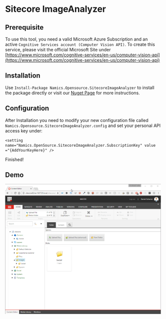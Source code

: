 # Sitecore ImageAnalyzer

## Prerequisite
To use this tool, you need a valid Microsoft Azure Subscription and an active `Cognitive Services account (Computer Vision API)`. To create this service, please visit the official Microsoft Site under [https://www.microsoft.com/cognitive-services/en-us/computer-vision-api](https://www.microsoft.com/cognitive-services/en-us/computer-vision-api)

## Installation
Use `Install-Package Namics.Opensource.SitecoreImageAnalyzer` to install the package directly or visit our [Nuget Page](https://www.nuget.org/packages/Namics.Opensource.SitecoreImageAnalyzer/) for more instructions.

## Configuration

After Installation you need to modify your new configuration file called `Namics.Opensource.SitecoreImageAnalyzer.config` and set your personal API access key under: 

    <setting name="Namics.OpenSource.SitecoreImageAnalyzer.SubscriptionKey" value ="{AddYourKeyHere}" /> 

Finished!

## Demo

![Demo Usage](https://github.com/daniiiol/SitecoreImageAnalyzer/blob/master/docs/demo-usage.gif)